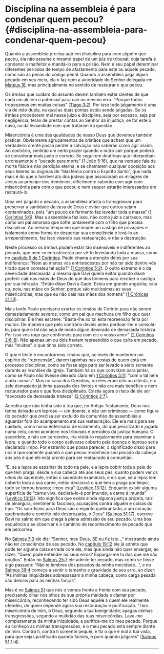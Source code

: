 # Disciplina na assembleia é para condenar quem pecou? {#disciplina-na-assembleia-para-condenar-quem-pecou}

Quando a assembleia precisa agir em disciplina para com alguém que pecou, ela não assume o mesmo papel de um juiz de tribunal, cuja tarefa é condenar o malfeitor e mandá-lo para a prisão. Nem é seu papel determinar diferentes períodos de tempo de afastamento para este ou aquele pecado, como são as penas do código penal. Quando a assembleia julga algum pecado em seu meio, ela o faz com a autoridade do Senhor delegada em [Mateus 18](http://bibliaonline.com.br/acf/mt/18), mas principalmente no sentido de restaurar o que pecou.

Os irmãos que cuidam do assunto devem também estar cientes de que cada um ali tem o potencial para cair no mesmo erro. “Porque todos tropeçamos em muitas coisas” ([Tiago 3:2](http://bibliaonline.com.br/acf/tg/3/2)). Por isso todo julgamento é uma via de mão dupla, na qual as duas pontas estão sendo julgadas. Se os irmãos procederem mal nesse juízo e disciplina, seja por excesso, seja por negligência, terão de prestar contas ao Senhor da injustiça, se for este o caso, ou da leviandade com que trataram da questão.

Misericórdia é uma das qualidades de nosso Deus que devemos também praticar. Obviamente agrupamentos de cristãos que acham que um verdadeiro crente possa perder a salvação não saberão como agir assim. Ao contrário, sentirão um certo prazer quando o outro cair porque poderá se considerar mais justo e correto. Se seguirem doutrinas que interpretam erroneamente o “pecado para morte” ([1 João 5:16](http://bibliaonline.com.br/acf/1jo/5/16)), que na verdade fala de morte física e não perdição eterna, e se chamarem qualquer oposição aos seus líderes ou dogmas de “blasfêmia contra o Espírito Santo”, que nada mais é do que o horrível ato dos judeus que associaram os milagres de Jesus ao príncipe dos demônios, dificilmente saberão com agir com misericórdia para com o que pecou e nem sequer estarão interessados em restaurá-lo.

Uma vez julgado o pecado, a assembleia afasta o transgressor para preservar a santidade da casa de Deus e evitar que outros sejam contaminados, pois “um pouco de fermento faz levedar toda a massa” ([1 Coríntios 5:6](http://bibliaonline.com.br/acf/1co/5/6)). Mas a assembleia faz isso, não como juiz e carrasco, mas como um pai amoroso que sofre juntamente com o filho que precisa disciplinar. Ao mesmo tempo em que impõe um castigo de privações e isolamento como forma de despertar sua consciência e levá-lo ao arrependimento, faz isso visando sua restauração, e não a destruição.

Neste processo os irmãos podem estar tão insensíveis e indiferentes ao pecado, que nem se entristecerão por vê-lo levedando toda a massa, como no [capítulo 5 de 1 Coríntios](http://bibliaonline.com.br/acf/1co/5). Paulo chama a atenção deles por sua indiferença: “Nem ao menos vos entristecestes por não ter sido dentre vós tirado quem cometeu tal ação?” ([1 Coríntios 5:2](http://bibliaonline.com.br/acf/1co/5/2)). O outro extremo é o da severidade demasiada, a mesma que Davi queria evitar quando disse preferir cair nas mãos de Deus do que dos homens para receber o castigo por sua infração. “Então disse Davi a Gade: Estou em grande angústia; caia eu, pois, nas mãos do Senhor, porque são muitíssimas as suas misericórdias; mas que eu não caia nas mãos dos homens” ([1 Crônicas 21:13](http://bibliaonline.com.br/acf/1cr/21/13)).

Mais tarde Paulo precisaria exortar os irmãos de Corinto para não serem demasiadamente severos, como um pai que machuca um filho que quer disciplinar. Ele lhes escreve: “Basta-lhe ao tal esta repreensão feita por muitos. De maneira que pelo contrário deveis antes perdoar-lhe e consolá-lo, para que o tal não seja de modo algum devorado de demasiada tristeza. Por isso vos rogo que confirmeis para com ele o vosso amor” ([2 Coríntios 2:6-8](http://bibliaonline.com.br/acf/2co/2/6-8)). Não apenas um ou dois haviam repreendido o que caíra em pecado, mas “muitos”, o que tinha sido correto.

O que é triste é encontrarmos irmãos que, ao invés de manterem um espírito de “repreensão”, darem tapinhas nas costas de quem está em processo disciplinar, como se fosse algo para ser levado a sério somente durante as reuniões da igreja. Também há os que convidam para jantar, como se Paulo não tivesse deixado claro em [1 Coríntios 5:11](http://bibliaonline.com.br/acf/1co/5/11): “com o tal nem ainda comais”. Mas no caso dos Coríntios, ou eles eram oito ou oitenta, e o zelo demasiado já tinha passado dos limites e não era mais benéfico e nem restaurador para o que fora disciplinado. Existia agora o risco de ele ser “devorado de demasiada tristeza” ([2 Coríntios 2:7](http://bibliaonline.com.br/acf/2co/2/7)).

Acredito que não tenha sido à toa que, no Antigo Testamento, Deus nos tenha deixado um leproso — um doente, e não um criminoso — como figura do pecador que precisa ser excluído da comunhão da assembleia e aguardar fora do acampamento até sua restauração. Ele era mais para ser cuidado, como numa enfermaria de isolamento, do que penalizado e jogado numa cela, como acontece nos tribunais e presídios da justiça humana. O sacerdote, e não um carcereiro, iria visitá-lo regularmente para examinar a lepra, e quando todo o corpo estivesse coberto pela doença o leproso seria declarado limpo. Por estranho que possa parecer, o significado disso para nós é que somente quando o que pecou reconhece seu pecado da cabeça aos pés é que ele está pronto para ser restaurado à comunhão.

“E, se a lepra se espalhar de todo na pele, e a lepra cobrir toda a pele do que tem praga, desde a sua cabeça até aos seus pés, quanto podem ver os olhos do sacerdote, então o sacerdote examinará, e eis que, se a lepra tem coberto toda a sua carne, então declarará o que tem a praga por limpo; todo se tornou branco; limpo está” ([Levítico 13:12](http://bibliaonline.com.br/acf/lv/13/12)). Enquanto existir alguma superfície de “carne viva, declará-lo-á por imundo; a carne é imunda” ([Levítico 13:13](http://bibliaonline.com.br/acf/lv/13/13)). Isto significa que existe ainda alguma justiça própria, raiz de amargura, sentimento faccioso, acusações contra alguém e coisas do tipo. “Os sacrifícios para Deus são o espírito quebrantado; a um coração quebrantado e contrito não desprezarás, ó Deus” ([Salmos 51:17](http://bibliaonline.com.br/acf/sl/51/17)), escreve Davi no salmo em que chega à plena admissão de seu pecado. Uma boa sequência a se observar é o caminho de reconhecimento de pecado que ele percorreu.

No [Salmos 7:3](http://bibliaonline.com.br/acf/sl/7/3) ele diz: “Senhor, meu Deus, SE eu fiz isto...” mostrando ainda não ter consciência de seu pecado. No [capítulo 19:12](http://bibliaonline.com.br/acf/sl/19/12) ele já admite que pode ter alguma coisa errada com ele, mas que ainda não quer enxergar, ao dizer: “Quem pode entender os seus erros? Expurga-me tu dos que me são ocultos”. Então no [Salmos 25:7](http://bibliaonline.com.br/acf/sl/25/7) ele admite ter pecado, mas como se fosse algo passado: “Não te lembres dos pecados da minha mocidade...”, e no [Salmos 38:4](http://bibliaonline.com.br/acf/sl/38/4) começa a sentir o tamanho e gravidade de seu erro, ao dizer: “As minhas iniquidades sobrepassam a minha cabeça, como carga pesada são demais para as minhas forças”.

Mas é no [Salmos 51](http://bibliaonline.com.br/acf/sl/51) que nós o vemos frente a frente com seu pecado, precisando olhar nos olhos de sua própria maldade e clamar por misericórdia, reconhecendo ter sido Deus aquele a quem ele realmente ofendeu, de quem depende agora sua restauração e purificação. “Tem misericórdia de mim, ó Deus, segundo a tua benignidade; apagas minhas transgressões, segundo a multidão das tuas misericórdias. Lava-me completamente da minha iniquidade, e purifica-me do meu pecado. Porque eu conheço as minhas transgressões, e o meu pecado está sempre diante de mim. Contra ti, contra ti somente pequei, e fiz o que é mal à tua vista, para que sejas justificado quando falares, e puro quando julgares” ([Salmos 51:1-4](http://bibliaonline.com.br/acf/sl/51/1-4)).

*****